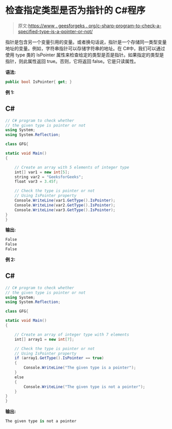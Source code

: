 # 检查指定类型是否为指针的 C#程序

> 原文:[https://www . geesforgeks . org/c-sharp-program-to-check-a-specified-type-is-a-pointer-or-not/](https://www.geeksforgeeks.org/c-sharp-program-to-check-a-specified-type-is-a-pointer-or-not/)

指针是包含另一个变量引用的变量。或者换句话说，指针是一个存储同一类型变量地址的变量。例如，字符串指针可以存储字符串的地址。在 C#中，我们可以通过使用 type 类的 IsPointer 属性来检查给定的类型是否是指针。如果指定的类型是指针，则此属性返回 true。否则，它将返回 false。它是只读属性。

**语法:**

```cs
public bool IsPointer{ get; }
```

**例 1:**

## C#

```cs
// C# program to check whether
// the given type is pointer or not
using System;
using System.Reflection;

class GFG{

static void Main()
{

    // Create an array with 5 elements of integer type
    int[] var1 = new int[5];
    string var2 = "GeeksforGeeks";
    float var3 = 3.45f;

    // Check the type is pointer or not
    // Using IsPointer property
    Console.WriteLine(var1.GetType().IsPointer);
    Console.WriteLine(var2.GetType().IsPointer);
    Console.WriteLine(var3.GetType().IsPointer);
}
}
```

**输出:**

```cs
False
False
False
```

**例 2:**

## C#

```cs
// C# program to check whether
// the given type is pointer or not
using System;
using System.Reflection;

class GFG{

static void Main()
{

    // Create an array of integer type with 7 elements
    int[] array1 = new int[7];

    // Check the type is pointer or not
    // Using IsPointer property
    if (array1.GetType().IsPointer == true)
    {
        Console.WriteLine("The given type is a pointer");
    }
    else
    {
        Console.WriteLine("The given type is not a pointer");
    }
}
}
```

**输出:**

```cs
The given type is not a pointer
```